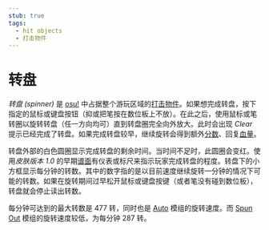 ```yaml
---
stub: true
tags:
  - hit objects
  - 打击物件
---
```


# 转盘

*转盘 (spinner)* 是 [osu!](/wiki/Game_mode/osu!) 中占据整个游玩区域的[打击物件](/wiki/Hit_object)。如果想完成转盘，按下指定的鼠标或键盘按钮（抑或把笔按在数位板上不放）。在此之后，使用鼠标或笔转圈以旋转转盘（任一方向均可）直到转盘圈完全向外放大。此时会出现 *Clear* 提示已经完成了转盘。如果完成转盘较早，继续旋转会得到额外[分数](/wiki/Gameplay/Score)、回复[血量](/wiki/Gameplay/Health)。

转盘外部的白色圆圈显示完成转盘的剩余时间。当时间不足时，此圆圈会变红。使用*皮肤版本 1.0* 的早期[谱面](/wiki/Beatmap)有仪表或标尺来指示玩家完成转盘的程度。转盘下的小方框显示每分钟的转数。其中的数字指的是以目前速度继续旋转一分钟的情况下可能的转数。如果在旋转期间过早松开鼠标或键盘按键（或者笔没有碰到数位板），转盘就会停止读出转数。

每分钟可达到的最大转数是 477 转，同时也是 [Auto](/wiki/Game_modifier/Auto) 模组的旋转速度。而 [Spun Out](/wiki/Game_modifier/Spun_Out) 模组的旋转速度较低，为每分钟 287 转。
